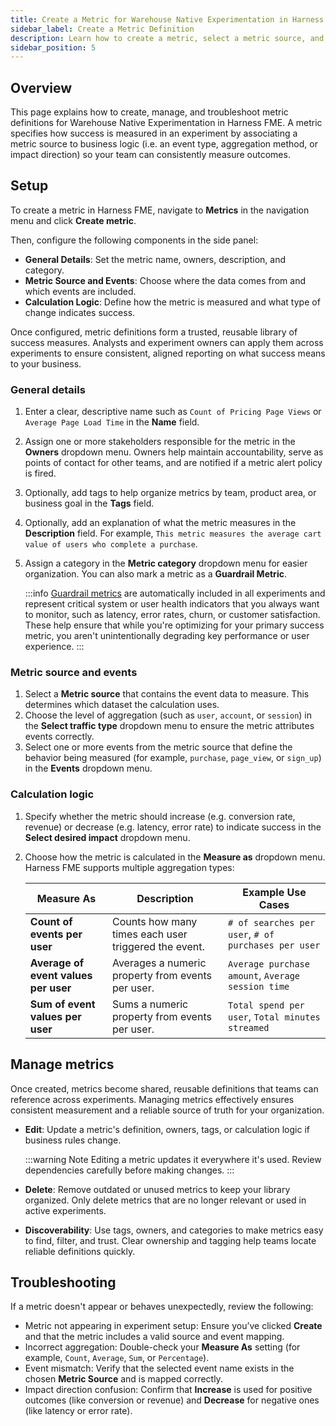 ```yaml
---
title: Create a Metric for Warehouse Native Experimentation in Harness FME
sidebar_label: Create a Metric Definition
description: Learn how to create a metric, select a metric source, and set calculation logic for Warehouse Native Experimentation..
sidebar_position: 5
---
```


<CTABanner
  buttonText="Request Access"
  title="Warehouse Native is in beta!"
  tagline="Get early access to run Harness FME experiments directly in your data warehouse."
  link="https://developer.harness.io/docs/feature-management-experimentation/fme-support"
  closable={true}
  target="_self"
/>

## Overview

This page explains how to create, manage, and troubleshoot metric definitions for Warehouse Native Experimentation in Harness FME. A <Tooltip id="fme.warehouse-native.metric">metric</Tooltip> specifies how success is measured in an <Tooltip id="fme.warehouse-native.experiment">experiment</Tooltip> by associating a metric source to business logic (i.e. an event type, aggregation method, or impact direction) so your team can consistently measure outcomes. 

## Setup

To create a metric in Harness FME, navigate to **Metrics** in the navigation menu and click **Create metric**.

Then, configure the following components in the side panel: 

* **General Details**: Set the metric name, owners, description, and category.
* **Metric Source and Events**: Choose where the data comes from and which events are included.
* **Calculation Logic**: Define how the metric is measured and what type of change indicates success.

Once configured, metric definitions form a trusted, reusable library of success measures. Analysts and experiment owners can apply them across experiments to ensure consistent, aligned reporting on what success means to your business.

### General details

1. Enter a clear, descriptive name such as `Count of Pricing Page Views` or `Average Page Load Time` in the **Name** field.
1. Assign one or more stakeholders responsible for the metric in the **Owners** dropdown menu. Owners help maintain accountability, serve as points of contact for other teams, and are notified if a metric alert policy is fired.
1. Optionally, add tags to help organize metrics by team, product area, or business goal in the **Tags** field.
1. Optionally, add an explanation of what the metric measures in the **Description** field. For example, `This metric measures the average cart value of users who complete a purchase`.
1. Assign a category in the **Metric category** dropdown menu for easier organization. You can also mark a metric as a **Guardrail Metric**.
   
   :::info
   [Guardrail metrics](/docs/feature-management-experimentation/experimentation/metrics/categories/) are automatically included in all experiments and represent critical system or user health indicators that you always want to monitor, such as latency, error rates, churn, or customer satisfaction. These help ensure that while you're optimizing for your primary success metric, you aren't unintentionally degrading key performance or user experience.
   :::

### Metric source and events

1. Select a **Metric source** that contains the event data to measure. This determines which dataset the calculation uses.
1. Choose the level of aggregation (such as `user`, `account`, or `session`) in the **Select traffic type** dropdown menu to ensure the metric attributes events correctly.
1. Select one or more events from the metric source that define the behavior being measured (for example, `purchase`, `page_view`, or `sign_up`) in the **Events** dropdown menu.

### Calculation logic

1. Specify whether the metric should increase (e.g. conversion rate, revenue) or decrease (e.g. latency, error rate) to indicate success in the **Select desired impact** dropdown menu.
1. Choose how the metric is calculated in the **Measure as** dropdown menu. Harness FME supports multiple aggregation types:

   | Measure As                                          | Description                                                                          | Example Use Cases                                   |
   | --------------------------------------------------- | ------------------------------------------------------------------------------------ | --------------------------------------------------- |
   | **Count of events per user**                        | Counts how many times each user triggered the event.                                 | `# of searches per user`, `# of purchases per user` |
   | **Average of event values per user**                | Averages a numeric property from events per user.                                    | `Average purchase amount`, `Average session time`   |
   | **Sum of event values per user**                    | Sums a numeric property from events per user.                                        | `Total spend per user`, `Total minutes streamed`    |

## Manage metrics

Once created, metrics become shared, reusable definitions that teams can reference across experiments. Managing metrics effectively ensures consistent measurement and a reliable source of truth for your organization.

* **Edit**: Update a metric's definition, owners, tags, or calculation logic if business rules change.

  :::warning Note
  Editing a metric updates it everywhere it's used. Review dependencies carefully before making changes.
  :::

* **Delete**: Remove outdated or unused metrics to keep your library organized. Only delete metrics that are no longer relevant or used in active experiments.

* **Discoverability**: Use tags, owners, and categories to make metrics easy to find, filter, and trust. Clear ownership and tagging help teams locate reliable definitions quickly.

## Troubleshooting

If a metric doesn't appear or behaves unexpectedly, review the following:

- Metric not appearing in experiment setup: Ensure you’ve clicked **Create** and that the metric includes a valid source and event mapping.
- Incorrect aggregation: Double-check your **Measure As** setting (for example, `Count`, `Average`, `Sum`, or `Percentage`).
- Event mismatch: Verify that the selected event name exists in the chosen **Metric Source** and is mapped correctly.
- Impact direction confusion: Confirm that **Increase** is used for positive outcomes (like conversion or revenue) and **Decrease** for negative ones (like latency or error rate).
